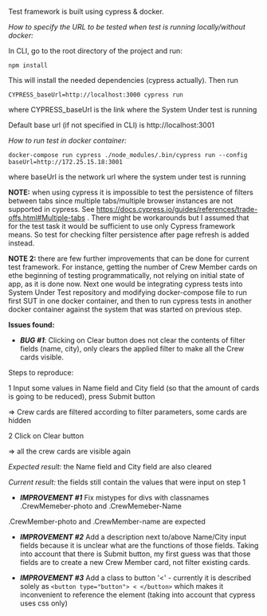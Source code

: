 Test framework is built using cypress & docker.

_How to specify the URL to be tested when test is running locally/without docker:_

In CLI, go to the root directory of the project and run: 

`npm install`

This will install the needed dependencies (cypress actually). Then run 

`CYPRESS_baseUrl=http://localhost:3000 cypress run`

where CYPRESS_baseUrl is the link where the System Under test is running

Default base url (if not specified in CLI) is http://localhost:3001

_How to run test in docker container:_

`docker-compose run cypress ./node_modules/.bin/cypress run --config baseUrl=http://172.25.15.18:3001
`

where baseUrl is the network url where the system under test is running

**NOTE:** when using cypress it is impossible to test the persistence of filters 
between tabs since multiple tabs/multiple browser instances are not supported 
in cypress. See https://docs.cypress.io/guides/references/trade-offs.html#Multiple-tabs
. There might be workarounds but I assumed that for the test task it would be 
sufficient to use only Cypress framework means. 
So test for checking filter persistence after page refresh is added instead.

**NOTE 2:** there are few further improvements that can be done for current test framework. For instance, getting the 
number of Crew Member cards on ethe beginning of testing programmatically, not relying on initial state of app, as it 
is done now. Next one would be integrating cypress tests into System Under Test repository and modifying docker-compose
 file to run first SUT in one docker container, and then to run cypress tests in another docker container against 
 the system that was started on previous step.

**Issues found:**
- _**BUG #1**_: Clicking on Clear button does not clear the contents of filter fields 
(name, city), only clears the applied filter to make all the Crew cards visible.

Steps to reproduce: 

1 Input some values in Name field and City field (so that the amount of cards is going to be reduced), press Submit button

=> Crew cards are filtered according to filter parameters, some cards are hidden

2 Click on Clear button

=> all the crew cards are visible again

_Expected result:_ the Name field and City field are also cleared

_Current result:_ the fields still contain the values that were input on step 1

- _**IMPROVEMENT #1**_ Fix mistypes for divs with classnames .CrewMemeber-photo and .CrewMemeber-Name

.CrewMember-photo and .CrewMember-name are expected

- _**IMPROVEMENT #2**_ Add a description next to/above Name/City input fields because it is unclear what are the 
functions of those fields. Taking into account that there is Submit button, 
my first guess was that those fields are to create a new Crew Member card, not filter existing cards. 

- _**IMPROVEMENT #3**_ Add a class to button '<' - currently it is described solely as `<button type="button"> < </button>` 
which makes it inconvenient to reference the element (taking into account that cypress uses css only)
